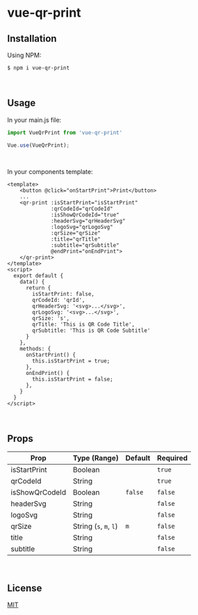 # vue-qr-print

## Installation
Using NPM:
```bash
$ npm i vue-qr-print
```
<br>

## Usage
In your main.js file:
```js
import VueQrPrint from 'vue-qr-print'

Vue.use(VueQrPrint);
```
<br>

In your components template:
```vue
<template>
    <button @click="onStartPrint">Print</button>
    ...
    <qr-print :isStartPrint="isStartPrint"
              :qrCodeId="qrCodeId"
              :isShowQrCodeId="true"
              :headerSvg="qrHeaderSvg"
              :logoSvg="qrLogoSvg"
              :qrSize="qrSize"
              :title="qrTitle"
              :subtitle="qrSubtitle"
              @endPrint="onEndPrint">
    </qr-print>
</template>
<script>
  export default {
    data() {
      return {
        isStartPrint: false,
        qrCodeId: 'qrId',
        qrHeaderSvg: '<svg>...</svg>',
        qrLogoSvg: '<svg>...</svg>',
        qrSize: 's',
        qrTitle: 'This is QR Code Title',
        qrSubtitle: 'This is QR Code Subtitle'
      }
    },
    methods: {
      onStartPrint() {
        this.isStartPrint = true;
      },
      onEndPrint() {
        this.isStartPrint = false;
      }, 
    }
  }
</script>
```

<br>


## Props
| Prop            | Type (Range)          | Default | Required |
|-----------------|-----------------------|---------|----------|
| isStartPrint    | Boolean               |         | `true`   |
| qrCodeId        | String                |         | `true`   |
| isShowQrCodeId  | Boolean               | `false` | `false`  |
| headerSvg       | String                |         | `false`  |
| logoSvg         | String                |         | `false`  |
| qrSize          | String (`s`, `m`, `l`)| `m`     | `false`  |
| title           | String                |         | `false`  |
| subtitle        | String                |         | `false`  |

<br>

## License
[MIT](https://opensource.org/licenses/MIT)

<br>
